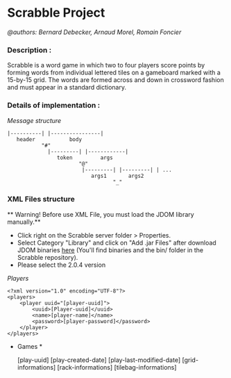 # Scrabble Project
*@authors: Bernard Debecker, Arnaud Morel, Romain Foncier*

### Description :

Scrabble is a word game in which two to four players score points by forming words from individual lettered tiles on a gameboard marked with a 15-by-15 grid. The words are formed across and down in crossword fashion and must appear in a standard dictionary.

### Details of implementation :
*Message structure*

	|----------| |----------------|
	   header           body
	           "#"
	             |---------| |------------|
	                token         args
	                       "@"
	                        |---------| |---------| | ...
	                           args1       args2
	                                  "_"

### XML Files structure
** Warning! Before use XML File, you must load the JDOM library manually.**

+ Click right on the Scrabble server folder > Properties.
+ Select Category "Library" and click on "Add .jar Files" after download JDOM binaries [here][0] (You'll find binaries and the bin/ folder in the Scrabble repository).
+ Please select the 2.0.4 version

[0]: http://jdom.org/downloads/index.html

*Players*

	<?xml version="1.0" encoding="UTF-8"?>
	<players>
  		<player uuid="[player-uuid]">
    		<uuid>[Player-uuid]</uuid>
    		<name>[player-name]</name>
    		<password>[player-password]</password>
   		</player>
  	</players>

* Games *

	<?xml version="1.0" encoding="UTF-8"?>
	<plays>
		<player id="[player-uuid]">
			<play id="[ind]">
				<uuid>[play-uuid]</uuid>
				<created>[play-created-date]</created>
				<modified>[play-last-modified-date]</modified>
				<grid>
					[grid-informations]
				</grid>
				<rack>
					[rack-informations]
				</rack>
				<tilebag>
					[tilebag-informations]
				</tilebag>
			</play>
		</player>
	</plays>